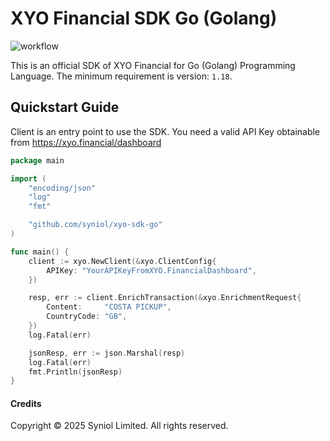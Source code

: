 # XYO Financial SDK Go (Golang)
![workflow](https://github.com/syniol/xyo-sdk-go/actions/workflows/makefile.yml/badge.svg)

This is an official SDK of XYO Financial for Go (Golang) Programming Language. The minimum requirement is version: `1.18`.


## Quickstart Guide
Client is an entry point to use the SDK. You need a valid API Key obtainable from https://xyo.financial/dashboard

```go
package main

import (
	"encoding/json"
	"log"
	"fmt"

	"github.com/syniol/xyo-sdk-go"
)

func main() {
	client := xyo.NewClient(&xyo.ClientConfig{
		APIKey: "YourAPIKeyFromXYO.FinancialDashboard",
	})

	resp, err := client.EnrichTransaction(&xyo.EnrichmentRequest{
		Content:     "COSTA PICKUP",
		CountryCode: "GB",
	})
	log.Fatal(err)

	jsonResp, err := json.Marshal(resp)
	log.Fatal(err)
	fmt.Println(jsonResp)
}
```


#### Credits
Copyright &copy; 2025 Syniol Limited. All rights reserved.
